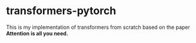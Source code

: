 # transformers-pytorch


This is my implementation of transformers from scratch based on the paper **Attention is all you need.**
